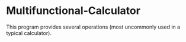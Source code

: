 # Multifunctional-Calculator
This program provides several operations (most uncommonly used in a typical calculator).
